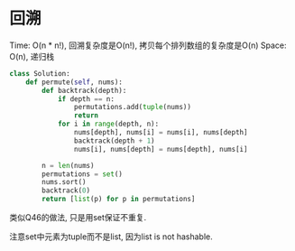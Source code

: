 # 回溯

Time: O(n * n!), 回溯复杂度是O(n!), 拷贝每个排列数组的复杂度是O(n)
Space: O(n), 递归栈

```python
class Solution:
    def permute(self, nums):
        def backtrack(depth):
            if depth == n:
                permutations.add(tuple(nums))
                return
            for i in range(depth, n):
                nums[depth], nums[i] = nums[i], nums[depth]
                backtrack(depth + 1)
                nums[i], nums[depth] = nums[depth], nums[i]

        n = len(nums)
        permutations = set()
        nums.sort()
        backtrack(0)
        return [list(p) for p in permutations]
```

类似Q46的做法, 只是用set保证不重复.

注意set中元素为tuple而不是list, 因为list is not hashable.